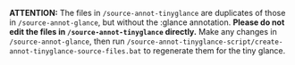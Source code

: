 **ATTENTION:** The files in `/source-annot-tinyglance` are duplicates of those in `/source-annot-glance`, but without the :glance annotation.
**Please do not edit the files in `/source-annot-tinyglance` directly.**
Make any changes in `/source-annot-glance`, then run `/source-annot-tinyglance-script/create-annot-tinyglance-source-files.bat` to regenerate them for the tiny glance.